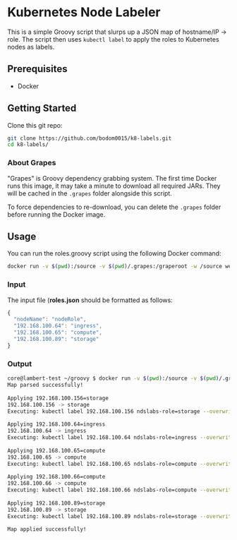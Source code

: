 # Kubernetes Node Labeler
This is a simple Groovy script that slurps up a JSON map of hostname/IP -> role.
The script then uses `kubectl label` to apply the roles to Kubernetes nodes as labels.

## Prerequisites
* Docker

## Getting Started
Clone this git repo:

```bash
git clone https://github.com/bodom0015/k8-labels.git
cd k8-labels/
```

### About Grapes
"Grapes" is Groovy dependency grabbing system. The first time Docker runs this image, it may take a minute to download all required JARs. They will be cached in the `.grapes` folder alongside this script.

To force dependencies to re-download, you can delete the `.grapes` folder before running the Docker image.

## Usage
You can run the roles.groovy script using the following Docker command:
```bash
docker run -v $(pwd):/source -v $(pwd)/.grapes:/graperoot -w /source webratio/groovy roles.groovy
```
### Input
The input file (**roles.json** should be formatted as follows:
```javascript
{
  "nodeName": "nodeRole",
  "192.168.100.64": "ingress",
  "192.168.100.65": "compute",
  "192.168.100.89": "storage"
}
```

### Output
```bash
core@lambert-test ~/groovy $ docker run -v $(pwd):/source -v $(pwd)/.grapes:/graperoot -w /source webratio/groovy roles.groovy
Map parsed successfully!
 
Applying 192.168.100.156=storage
192.168.100.156 -> storage
Executing: kubectl label 192.168.100.156 ndslabs-role=storage --overwrite
 
Applying 192.168.100.64=ingress
192.168.100.64 -> ingress
Executing: kubectl label 192.168.100.64 ndslabs-role=ingress --overwrite
 
Applying 192.168.100.65=compute
192.168.100.65 -> compute
Executing: kubectl label 192.168.100.65 ndslabs-role=compute --overwrite
 
Applying 192.168.100.66=compute
192.168.100.66 -> compute
Executing: kubectl label 192.168.100.66 ndslabs-role=compute --overwrite
 
Applying 192.168.100.89=storage
192.168.100.89 -> storage
Executing: kubectl label 192.168.100.89 ndslabs-role=storage --overwrite
 
Map applied successfully!
```
